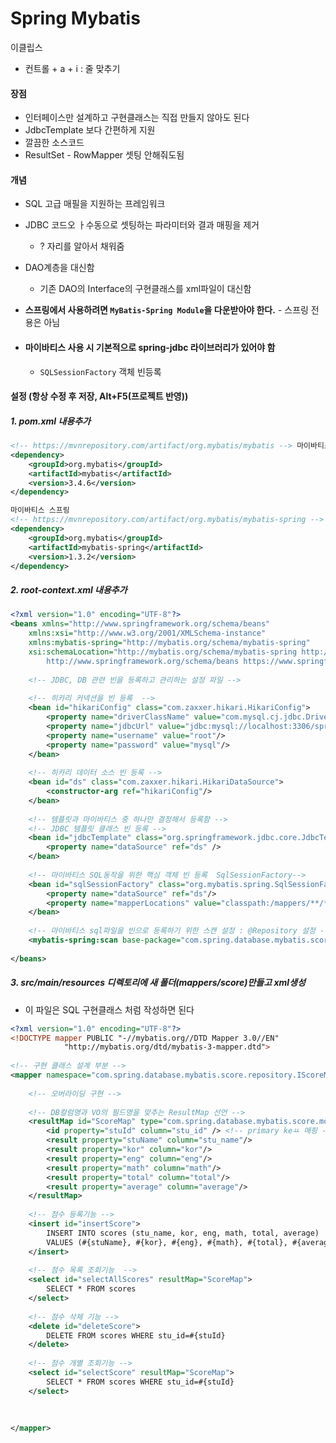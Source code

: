 # Spring Mybatis

이클립스 

- 컨트롤 + a + i : 줄 맞추기 

  

#### 장점

- 인터페이스만 설계하고 구현클래스는 직접 만들지 않아도 된다 
- JdbcTemplate 보다 간편하게 지원
- 깔끔한 소스코드
- ResultSet - RowMapper 셋팅 안해줘도됨



#### 개념

- SQL 고급 매필을 지원하는 프레임워크

- JDBC 코드오 ㅏ수동으로 셋팅하는 파라미터와 결과 매핑을 제거 

  - ? 자리를 알아서 채워줌

- DAO계층을 대신함 

  - 기존 DAO의 Interface의 구현클래스를 xml파일이 대신함 

- **스프링에서 사용하려면 `MyBatis-Spring Module`을 다운받아야 한다.** - 스프링 전용은 아님

- #### 마이바티스 사용 시 기본적으로 spring-jdbc 라이브러리가 있어야 함 

  - `SQLSessionFactory` 객체 빈등록



#### 설정 (항상 수정 후 저장, Alt+F5(프로젝트 반영))

##### 1. pom.xml 내용추가 

```xml
<!-- https://mvnrepository.com/artifact/org.mybatis/mybatis --> 마이바티스
<dependency>
    <groupId>org.mybatis</groupId>
    <artifactId>mybatis</artifactId>
    <version>3.4.6</version>
</dependency>

마이바티스 스프링
<!-- https://mvnrepository.com/artifact/org.mybatis/mybatis-spring --> 
<dependency>
    <groupId>org.mybatis</groupId>
    <artifactId>mybatis-spring</artifactId>
    <version>1.3.2</version>
</dependency>
```



##### 2. root-context.xml 내용추가

```xml
<?xml version="1.0" encoding="UTF-8"?>
<beans xmlns="http://www.springframework.org/schema/beans"
	xmlns:xsi="http://www.w3.org/2001/XMLSchema-instance"
	xmlns:mybatis-spring="http://mybatis.org/schema/mybatis-spring"
	xsi:schemaLocation="http://mybatis.org/schema/mybatis-spring http://mybatis.org/schema/mybatis-spring-1.2.xsd
		http://www.springframework.org/schema/beans https://www.springframework.org/schema/beans/spring-beans.xsd">
	
	<!-- JDBC, DB 관련 빈을 등록하고 관리하는 설정 파일 -->
	
	<!-- 히카리 커넥션을 빈 등록  -->
	<bean id="hikariConfig" class="com.zaxxer.hikari.HikariConfig">
		<property name="driverClassName" value="com.mysql.cj.jdbc.Driver"/>
		<property name="jdbcUrl" value="jdbc:mysql://localhost:3306/spring?serverTimezone=Asia/Seoul" />
		<property name="username" value="root"/>
		<property name="password" value="mysql"/>
	</bean>
	
	<!-- 히카리 데이터 소스 빈 등록 -->
	<bean id="ds" class="com.zaxxer.hikari.HikariDataSource">
		<constructor-arg ref="hikariConfig"/>
	</bean>
	
	<!-- 템플릿과 마이바티스 중 하나만 결정해서 등록함 -->
	<!-- JDBC 템플릿 클래스 빈 등록 -->
	<bean id="jdbcTemplate" class="org.springframework.jdbc.core.JdbcTemplate">
		<property name="dataSource" ref="ds" />
	</bean>
	
	<!-- 마이바티스 SQL동작을 위한 핵심 객체 빈 등록  SqlSessionFactory-->
	<bean id="sqlSessionFactory" class="org.mybatis.spring.SqlSessionFactoryBean">
		<property name="dataSource" ref="ds"/>
		<property name="mapperLocations" value="classpath:/mappers/**/*Mapper.xml" />
	</bean>
	
	<!-- 마이바티스 sql파일을 빈으로 등록하기 위한 스캔 설정 : @Repository 설정 -->
	<mybatis-spring:scan base-package="com.spring.database.mybatis.score.repository"/>
	
</beans>

```



##### 3. src/main/resources 디렉토리에 새 폴더(mappers/score)만들고 xml생성

- 이 파일은 SQL 구현클래스 처럼 작성하면 된다 

```xml
<?xml version="1.0" encoding="UTF-8"?>
<!DOCTYPE mapper PUBLIC "-//mybatis.org//DTD Mapper 3.0//EN"
			"http://mybatis.org/dtd/mybatis-3-mapper.dtd">
	
<!-- 구현 클래스 설계 부분 -->		
<mapper namespace="com.spring.database.mybatis.score.repository.IScoreMapper">
	
	<!-- 오버라이딩 구현 -->
	
	<!-- DB컬럼명과 VO의 필드명을 맞추는 ResultMap 선언 -->
	<resultMap id="ScoreMap" type="com.spring.database.mybatis.score.model.ScoreVO">
		<id property="stuId" column="stu_id" /> <!-- primary keㅛ 매핑 -->
		<result property="stuName" column="stu_name"/>
		<result property="kor" column="kor"/>
		<result property="eng" column="eng"/>
		<result property="math" column="math"/>
		<result property="total" column="total"/>
		<result property="average" column="average"/>
	</resultMap>
	
	<!-- 점수 등록기능 -->
	<insert id="insertScore">
		INSERT INTO scores (stu_name, kor, eng, math, total, average)
		VALUES (#{stuName}, #{kor}, #{eng}, #{math}, #{total}, #{average}) <!-- 자바 변수 주입 -->
	</insert>
	
	<!-- 점수 목록 조회기능  -->
	<select id="selectAllScores" resultMap="ScoreMap">
		SELECT * FROM scores
	</select>
	
	<!-- 점수 삭제 기능 -->
	<delete id="deleteScore">	
		DELETE FROM scores WHERE stu_id=#{stuId}
	</delete>
	
	<!-- 점수 개별 조회기능 -->
	<select id="selectScore" resultMap="ScoreMap">
		SELECT * FROM scores WHERE stu_id=#{stuId}
	</select>
	
	
	
</mapper>
```



